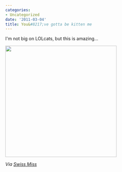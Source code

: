 ```yaml
---
categories:
- Uncategorized
date: '2011-03-04'
title: You&#8217;ve gotta be kitten me
---
```


I'm not big on LOLcats, but this is amazing...

<img src="https://gomakethings.com/wp-content/uploads/2011/03/businesscat-03-350x350.jpg" alt="" title="businesscat-03" width="350" height="350" class="aligncenter size-medium wp-image-229" />

<em>Via <a href="http://www.swiss-miss.com/2011/02/deficit.html">Swiss Miss</a></em>